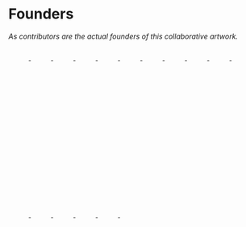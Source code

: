# Founders

*As contributors are the actual founders of this collaborative artwork.*

<style>
    .contr-image {
        border-radius: 100%;
        width: 8%; 
        opacity: 0.7;
        
    }
    .contr-image:hover {
        opacity: 1;
        transition: 0.7s;
    }
    .contr-a:hover {
        color: white
    }
    
</style>

<a class="contr-a" href="https://findmentor.network/peer/cagatay-cali" target="_blank">
<img class="contr-image" 
src="https://avatars.githubusercontent.com/cagataycali">
</a>

<a class="contr-a" href="https://findmentor.network/peer/kemal-ayhan" target="_blank">
<img class="contr-image" 
src="https://avatars.githubusercontent.com/kemalayhan">
</a>

<a class="contr-a" href="https://findmentor.network/peer/mucahit-bircan" target="_blank">
<img class="contr-image" 
src="https://avatars.githubusercontent.com/mucahitbircan">
</a>

<a class="contr-a" href="https://findmentor.network/peer/selcuk-tatar" target="_blank">
<img class="contr-image" 
src="https://avatars.githubusercontent.com/tansionline">
</a>


<a class="contr-a" href="https://findmentor.network/peer/sevki-oruc" target="_blank">
<img class="contr-image" 
src="https://avatars.githubusercontent.com/sevkioruc">
</a>


<a class="contr-a" href="https://findmentor.network/peer/alihan-yilmaz" target="_blank">
<img class="contr-image" 
src="https://avatars.githubusercontent.com/alihan">
</a>


<a class="contr-a" href="https://findmentor.network/peer/adem-furkan-ozcan" target="_blank">
<img class="contr-image" 
src="https://avatars.githubusercontent.com/Adem68">
</a>


<a class="contr-a" href="https://findmentor.network/peer/alper-cun" target="_blank">
<img class="contr-image" 
src="https://avatars.githubusercontent.com/alpercun">
</a>


<a class="contr-a" href="https://github.com/selimdoyranli" target="_blank">
<img class="contr-image" 
src="https://avatars3.githubusercontent.com/u/22690563?s=400&v=4">
</a>

<a class="contr-a" href="https://findmentor.network/peer/hasan-tezcan" target="_blank">
<img class="contr-image" 
src="https://avatars.githubusercontent.com/hasantezcan">
</a>


<a class="contr-a" href="https://github.com/crx4" target="_blank">
<img class="contr-image" 
src="https://avatars3.githubusercontent.com/u/7410470?s=400&u=29e1f47afde493bf54f2e346819c13ca8d70688f&v=4">
</a>


<a class="contr-a" href="https://findmentor.network/peer/onur-aksar" target="_blank">
<img class="contr-image" 
src="https://avatars.githubusercontent.com/onuraksar">
</a>

<a class="contr-a" href="https://findmentor.network/peer/mesut-cifci" target="_blank">
<img class="contr-image" 
src="https://avatars.githubusercontent.com/mesutcifci">
</a>

<a class="contr-a" href="https://findmentor.network/peer/mustafa-b.-yildiz" target="_blank">
<img class="contr-image" 
src="https://avatars.githubusercontent.com/flurach">
</a>

<a class="contr-a" href="https://github.com/ahmetelgun" target="_blank">
<img class="contr-image" 
src="https://avatars1.githubusercontent.com/u/17314041?s=400&u=41bf90b0113a76f0140aae197569307de624da61&v=4"
>
</a>

<a class="contr-a" href="https://findmentor.network/peer/furkan-portakal" target="_blank">
<img class="contr-image" 
src="https://avatars.githubusercontent.com/FurkanPortakal"
>
</a>

<a class="contr-a" href="https://findmentor.network/peer/yilmaz-ogras" target="_blank">
<img class="contr-image" 
src="https://avatars.githubusercontent.com/ograsyilmaz"
>
</a>
